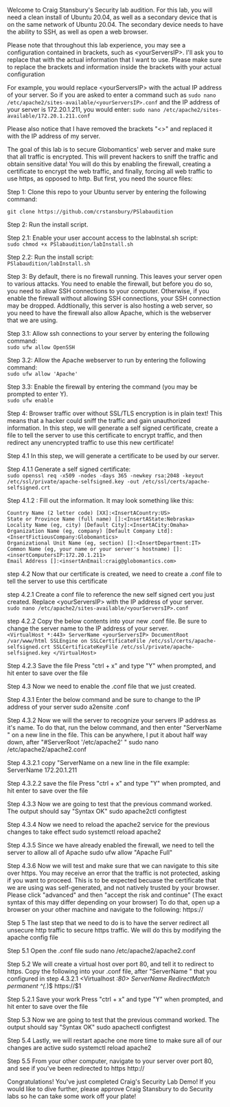 Welcome to Craig Stansbury's Security lab audition. For this lab, you will need a clean install of Ubuntu 20.04, as well as a secondary device that is on the same network of Ubuntu 20.04. The secondary device needs to have the ability to SSH, as well as open a web browser.

Please note that throughout this lab experience, you may see a configuration contained in brackets, such as \<yourServersIP>. I'll ask you to replace that with the actual information that I want to use. Please make sure to replace the brackets and information inside the brackets with your actual configuration

For example, you would replace \<yourServersIP> with the actual IP address of your server. So if you are asked to enter a command such as `sudo nano /etc/apache2/sites-available/<yourServersIP>.conf` and the IP address of your server is 172.20.1.211, you would enter:
`sudo nano /etc/apache2/sites-available/172.20.1.211.conf`

Please also notice that I have removed the brackets "<>" and replaced it with the IP address of my server. 

The goal of this lab is to secure Globomantics' web server and make sure that all traffic is encrypted. This will prevent hackers to sniff the traffic and obtain sensitive data! You will do this by enabling the firewall, creating a certificate to encrypt the web traffic, and finally, forcing all web traffic to use https, as opposed to http. But first, you need the source files:

Step 1: Clone this repo to your Ubuntu server by entering the following command:

`git clone https://github.com/crstansbury/PSlabaudition`

Step 2: Run the install script.

Step 2.1: Enable your user account access to the labInstal.sh script:  
`sudo chmod +x PSlabaudition/labInstall.sh`

Step 2.2: Run the install script:   
`PSlabaudition/labInstall.sh`

Step 3: By default, there is no firewall running. This leaves your server open to various attacks. You need to enable the firewall, but before you do so, you need to allow SSH connections to your computer. Otherwise, if you enable the firewall without allowing SSH connections, your SSH connection may be dropped. Addtionally, this server is also hosting a web server, so you need to have the firewall also allow Apache, which is the webserver that we are using. 

Step 3.1: Allow ssh connections to your server by entering the following command:  
`sudo ufw allow OpenSSH`

Step 3.2: Allow the Apache webserver to run by entering the following command:  
`sudo ufw allow 'Apache'`

Step 3.3: Enable the firewall by entering the command (you may be prompted to enter Y).  
`sudo ufw enable`

Step 4: Browser traffic over without SSL/TLS encryption is in plain text! This means that a hacker could sniff the traffic and gain unauthorized information. In this step, we will generate a self signed certificate, create a file to tell the server to use this certificate to encrypt traffic, and then redirect any unencrypted traffic to use this new certificate!

Step 4.1 In this step, we will generate a certificate to be used by our server.

Step 4.1.1 Generate a self signed certificate:  
`sudo openssl req -x509 -nodes -days 365 -newkey rsa:2048 -keyout /etc/ssl/private/apache-selfsigned.key -out /etc/ssl/certs/apache-selfsigned.crt`

Step 4.1.2 : Fill out the information. It may look something like this:  

	Country Name (2 letter code) [XX]:<InsertACountry:US>  
	State or Province Name (full name) []:<InsertAState:Nebraska>  
	Locality Name (eg, city) [Default City]:<InsertACity:Omaha>  
	Organization Name (eg, company) [Default Company Ltd]:<InsertFictiousCompany:Globomantics>  
	Organizational Unit Name (eg, section) []:<InsertDepartment:IT>  
	Common Name (eg, your name or your server's hostname) []:<insertComputersIP:172.20.1.211>  
	Email Address []:<insertAnEmail:craig@globomantics.com>  

step 4.2 Now that our certificate is created, we need to create a .conf file to tell the server to use this certificate

step 4.2.1 Create a conf file to reference the new self signed cert you just created. Replace \<yourServersIP> with the IP address of your server.  
`sudo nano /etc/apache2/sites-available/<yourServersIP>.conf`

step 4.2.2 Copy the below contents into your new .conf file. Be sure to change the server name <yourServersIP> to the IP address of your server.  
	`<VirtualHost *:443>
   	  ServerName <yourServersIP>
   	  DocumentRoot /var/www/html
   	  SSLEngine on
   	  SSLCertificateFile /etc/ssl/certs/apache-selfsigned.crt
   	  SSLCertificateKeyFile /etc/ssl/private/apache-selfsigned.key
	</VirtualHost>`

Step 4.2.3 Save the file
Press "ctrl + x" and type "Y" when prompted, and hit enter to save over the file

Step 4.3 Now we need to enable the .conf file that we just created. 

Step 4.3.1 Enter the below command and be sure to change <yourServersIP> to the IP address of your server
sudo a2ensite <yourServersIP>.conf

Step 4.3.2 Now we will the server to recognize your servers IP address as it's name. To do that, run the below command, and then enter "ServerName <yourServersIP>" on a new line in the file. This can be anywhere, I put it about half way down, after "#ServerRoot '/etc/apache2' "
sudo nano /etc/apache2/apache2.conf

Step 4.3.2.1 copy "ServerName <yourServersIP> on a new line in the file
example: ServerName 172.20.1.211

Step 4.3.2.2 save the file
Press "ctrl + x" and type "Y" when prompted, and hit enter to save over the file

Step 4.3.3 Now we are going to test that the previous command worked. The output should say "Syntax OK"
sudo apache2ctl configtest

Step 4.3.4 Now we need to reload the apache2 service for the previous changes to take effect
sudo systemctl reload apache2

Step 4.3.5 Since we have already enabled the firewall, we need to tell the server to allow all of Apache
sudo ufw allow "Apache Full"

Step 4.3.6 Now we will test and make sure that we can navigate to this site over https. You may receive an error that the traffic is not protected, asking if you want to proceed. This is to be expected becuase the certificate that we are using was self-generated, and not natively trusted by your browser. Please click "advanced" and then "accept the risk and continue" (The exact syntax of this may differ depending on your browser)
To do that, open up a browser on your other machine and navigate to the following:
https://<yourServersIP>

Step 5 The last step that we need to do is to have the server redirect all unsecure http traffic to secure https traffic. We will do this by modifying the apache config file

Step 5.1 Open the .conf file
sudo nano /etc/apache2/apache2.conf

Step 5.2 We will create a virtual host over port 80, and tell it to redirect to https. Copy the following into your .conf file, after "ServerName <yourServersIP>" that you configured in step 4.3.2.1
<Virtualhost *:80>
	ServerName <yourServersIP>
	RedirectMatch permanent ^(.*)$ https://<yourServersIP>$1
</Virtualhost>

Step 5.2.1 Save your work
Press "ctrl + x" and type "Y" when prompted, and hit enter to save over the file

Step 5.3 Now we are going to test that the previous command worked. The output should say "Syntax OK"
sudo apachectl configtest

Step 5.4 Lastly, we will restart apache one more time to make sure all of our changes are active
sudo systemctl reload apache2

Step 5.5 From your other computer, navigate to your server over port 80, and see if you've been redirected to https
http://<yourServersIP>

Congratulations! You've just completed Craig's Security Lab Demo! If you would like to dive further, please approve Craig Stansbury to do Security labs so he can take some work off your plate!

